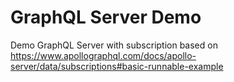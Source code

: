 # GraphQL Server Demo
Demo GraphQL Server with subscription based on https://www.apollographql.com/docs/apollo-server/data/subscriptions#basic-runnable-example
